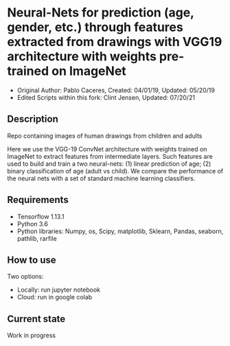 # Neural-Nets for prediction (age, gender, etc.) through features extracted from drawings with VGG19 architecture with weights pre-trained on ImageNet
- Original Author: Pablo Caceres,  Created: 04/01/19,  Updated: 05/20/19
- Edited Scripts within this fork: Clint Jensen, 
Updated: 07/20/21  
## Description  
Repo containing images of human drawings from children and adults  

Here we use the VGG-19 ConvNet architecture with weights trained on ImageNet to extract features from intermediate layers. Such features are used to build and train a two neural-nets: (1) linear prediction of age; (2) binary classification of age (adult vs child). We compare the performance of the neural nets with a set of standard machine learning classifiers.

## Requirements
- Tensorflow 1.13.1  
- Python 3.6  
- Python libraries: Numpy, os, Scipy, matplotlib, Sklearn, Pandas, seaborn, pathlib, rarfile  

## How to use
Two options:  
- Locally: run jupyter notebook
- Cloud: run in google colab  

## Current state
Work in progress  
